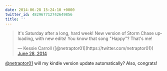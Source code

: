 ```yaml
---
date: 2014-06-28 15:24:10 +0000
twitter_id: 482967712742649856
title: ''
---
```


<blockquote class="twitter-tweet"><p lang="en" dir="ltr">It&#39;s Saturday after a long, hard week! New version of Storm Chase uploading, with new edits! You know that song &quot;Happy&quot;? That&#39;s me!</p>&mdash; Kessie Carroll ([@netraptor01](https://twitter.com/netraptor01)) <a href="https://twitter.com/netraptor01/status/482940206317072384?ref_src=twsrc%5Etfw">June 28, 2014</a></blockquote>
<script async src="https://platform.twitter.com/widgets.js" charset="utf-8"></script>

[@netraptor01](https://twitter.com/netraptor01) will my kindle version update automatically? Also, congrats!
